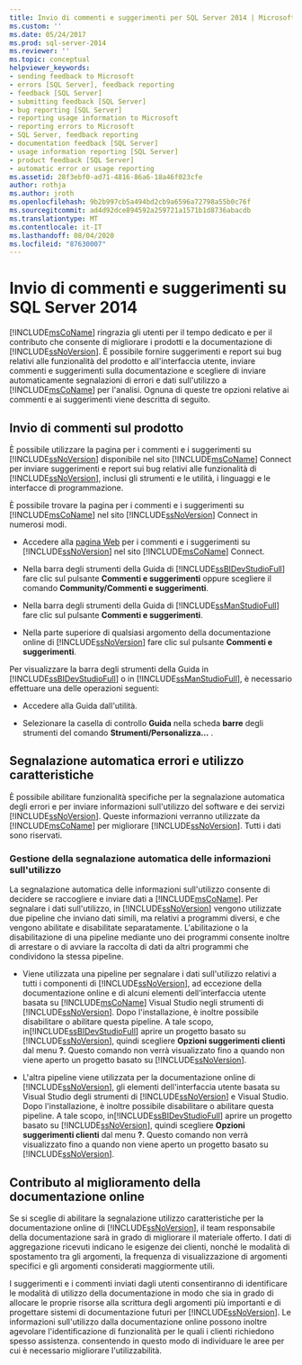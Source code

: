 ```yaml
---
title: Invio di commenti e suggerimenti per SQL Server 2014 | Microsoft Docs
ms.custom: ''
ms.date: 05/24/2017
ms.prod: sql-server-2014
ms.reviewer: ''
ms.topic: conceptual
helpviewer_keywords:
- sending feedback to Microsoft
- errors [SQL Server], feedback reporting
- feedback [SQL Server]
- submitting feedback [SQL Server]
- bug reporting [SQL Server]
- reporting usage information to Microsoft
- reporting errors to Microsoft
- SQL Server, feedback reporting
- documentation feedback [SQL Server]
- usage information reporting [SQL Server]
- product feedback [SQL Server]
- automatic error or usage reporting
ms.assetid: 28f3ebf0-ad71-4816-86a6-18a46f023cfe
author: rothja
ms.author: jroth
ms.openlocfilehash: 9b2b997cb5a494bd2cb9a6596a72798a55b0c76f
ms.sourcegitcommit: ad4d92dce894592a259721a1571b1d8736abacdb
ms.translationtype: MT
ms.contentlocale: it-IT
ms.lasthandoff: 08/04/2020
ms.locfileid: "87630007"
---
```

# <a name="providing-feedback-for-sql-server-2014"></a>Invio di commenti e suggerimenti su SQL Server 2014
  [!INCLUDE[msCoName](../includes/msconame-md.md)] ringrazia gli utenti per il tempo dedicato e per il contributo che consente di migliorare i prodotti e la documentazione di [!INCLUDE[ssNoVersion](../includes/ssnoversion-md.md)]. È possibile fornire suggerimenti e report sui bug relativi alle funzionalità del prodotto e all'interfaccia utente, inviare commenti e suggerimenti sulla documentazione e scegliere di inviare automaticamente segnalazioni di errori e dati sull'utilizzo a [!INCLUDE[msCoName](../includes/msconame-md.md)] per l'analisi. Ognuna di queste tre opzioni relative ai commenti e ai suggerimenti viene descritta di seguito.  
  
## <a name="submitting-feedback-about-the-product"></a>Invio di commenti sul prodotto  
 È possibile utilizzare la pagina per i commenti e i suggerimenti su [!INCLUDE[ssNoVersion](../includes/ssnoversion-md.md)] disponibile nel sito [!INCLUDE[msCoName](../includes/msconame-md.md)] Connect per inviare suggerimenti e report sui bug relativi alle funzionalità di [!INCLUDE[ssNoVersion](../includes/ssnoversion-md.md)], inclusi gli strumenti e le utilità, i linguaggi e le interfacce di programmazione.  
  
 È possibile trovare la pagina per i commenti e i suggerimenti su [!INCLUDE[msCoName](../includes/msconame-md.md)] nel sito [!INCLUDE[ssNoVersion](../includes/ssnoversion-md.md)] Connect in numerosi modi.  
  
-   Accedere alla [pagina Web](https://go.microsoft.com/fwlink/?linkid=34178) per i commenti e i suggerimenti su [!INCLUDE[ssNoVersion](../includes/ssnoversion-md.md)] nel sito [!INCLUDE[msCoName](../includes/msconame-md.md)] Connect.  
  
-   Nella barra degli strumenti della Guida di [!INCLUDE[ssBIDevStudioFull](../includes/ssbidevstudiofull-md.md)] fare clic sul pulsante **Commenti e suggerimenti** oppure scegliere il comando **Community/Commenti e suggerimenti**.  
  
-   Nella barra degli strumenti della Guida di [!INCLUDE[ssManStudioFull](../includes/ssmanstudiofull-md.md)] fare clic sul pulsante **Commenti e suggerimenti**.  
  
-   Nella parte superiore di qualsiasi argomento della documentazione online di [!INCLUDE[ssNoVersion](../includes/ssnoversion-md.md)] fare clic sul pulsante **Commenti e suggerimenti**.  
  
 Per visualizzare la barra degli strumenti della Guida in [!INCLUDE[ssBIDevStudioFull](../includes/ssbidevstudiofull-md.md)] o in [!INCLUDE[ssManStudioFull](../includes/ssmanstudiofull-md.md)], è necessario effettuare una delle operazioni seguenti:  
  
-   Accedere alla Guida dall'utilità.  
  
-   Selezionare la casella di controllo **Guida** nella scheda **barre** degli strumenti del comando **Strumenti/Personalizza...** .  
  
## <a name="automatic-error-and-usage-reporting"></a>Segnalazione automatica errori e utilizzo caratteristiche  
 È possibile abilitare funzionalità specifiche per la segnalazione automatica degli errori e per inviare informazioni sull'utilizzo del software e dei servizi [!INCLUDE[ssNoVersion](../includes/ssnoversion-md.md)]. Queste informazioni verranno utilizzate da [!INCLUDE[msCoName](../includes/msconame-md.md)] per migliorare [!INCLUDE[ssNoVersion](../includes/ssnoversion-md.md)]. Tutti i dati sono riservati.  
  
### <a name="managing-automatic-usage-reporting"></a>Gestione della segnalazione automatica delle informazioni sull'utilizzo  
 La segnalazione automatica delle informazioni sull'utilizzo consente di decidere se raccogliere e inviare dati a [!INCLUDE[msCoName](../includes/msconame-md.md)]. Per segnalare i dati sull'utilizzo, in [!INCLUDE[ssNoVersion](../includes/ssnoversion-md.md)] vengono utilizzate due pipeline che inviano dati simili, ma relativi a programmi diversi, e che vengono abilitate e disabilitate separatamente. L'abilitazione o la disabilitazione di una pipeline mediante uno dei programmi consente inoltre di arrestare o di avviare la raccolta di dati da altri programmi che condividono la stessa pipeline.  
  
-   Viene utilizzata una pipeline per segnalare i dati sull'utilizzo relativi a tutti i componenti di [!INCLUDE[ssNoVersion](../includes/ssnoversion-md.md)], ad eccezione della documentazione online e di alcuni elementi dell'interfaccia utente basata su [!INCLUDE[msCoName](../includes/msconame-md.md)] Visual Studio negli strumenti di [!INCLUDE[ssNoVersion](../includes/ssnoversion-md.md)]. Dopo l'installazione, è inoltre possibile disabilitare o abilitare questa pipeline. A tale scopo, in[!INCLUDE[ssBIDevStudioFull](../includes/ssbidevstudiofull-md.md)] aprire un progetto basato su [!INCLUDE[ssNoVersion](../includes/ssnoversion-md.md)], quindi scegliere **Opzioni suggerimenti clienti** dal menu **?**. Questo comando non verrà visualizzato fino a quando non viene aperto un progetto basato su [!INCLUDE[ssNoVersion](../includes/ssnoversion-md.md)].  
  
-   L'altra pipeline viene utilizzata per la documentazione online di [!INCLUDE[ssNoVersion](../includes/ssnoversion-md.md)], gli elementi dell'interfaccia utente basata su Visual Studio degli strumenti di [!INCLUDE[ssNoVersion](../includes/ssnoversion-md.md)] e Visual Studio. Dopo l'installazione, è inoltre possibile disabilitare o abilitare questa pipeline. A tale scopo, in[!INCLUDE[ssBIDevStudioFull](../includes/ssbidevstudiofull-md.md)] aprire un progetto basato su [!INCLUDE[ssNoVersion](../includes/ssnoversion-md.md)], quindi scegliere **Opzioni suggerimenti clienti** dal menu **?**. Questo comando non verrà visualizzato fino a quando non viene aperto un progetto basato su [!INCLUDE[ssNoVersion](../includes/ssnoversion-md.md)].  
  
## <a name="helping-build-a-better-books-online"></a>Contributo al miglioramento della documentazione online  
 Se si sceglie di abilitare la segnalazione utilizzo caratteristiche per la documentazione online di [!INCLUDE[ssNoVersion](../includes/ssnoversion-md.md)], il team responsabile della documentazione sarà in grado di migliorare il materiale offerto. I dati di aggregazione ricevuti indicano le esigenze dei clienti, nonché le modalità di spostamento tra gli argomenti, la frequenza di visualizzazione di argomenti specifici e gli argomenti considerati maggiormente utili.  
  
 I suggerimenti e i commenti inviati dagli utenti consentiranno di identificare le modalità di utilizzo della documentazione in modo che sia in grado di allocare le proprie risorse alla scrittura degli argomenti più importanti e di progettare sistemi di documentazione futuri per [!INCLUDE[ssNoVersion](../includes/ssnoversion-md.md)]. Le informazioni sull'utilizzo dalla documentazione online possono inoltre agevolare l'identificazione di funzionalità per le quali i clienti richiedono spesso assistenza. consentendo in questo modo di individuare le aree per cui è necessario migliorare l'utilizzabilità.  
  
  
